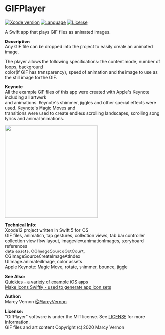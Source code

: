 # GIFPlayer
[![Xcode version](https://img.shields.io/badge/xcode-12%20-brightgreen)](https://developer.apple.com/xcode/)
[![Language](https://img.shields.io/badge/swift-5.0-orange.svg)](https://developer.apple.com/swift)
[![License](https://img.shields.io/badge/license-MIT-blue.svg?style=flat)](http://mit-license.org)

A Swift app that plays GIF files as animated images. 

**Description**\
Any GIF file can be dropped into the project to easily create an animated image. 

The player allows the following specifications: the content mode, number of loops, background \
color(if GIF has transparency), speed of animation and the image to use as the still image for the GIF. 



**Keynote**\
All the example GIF files of this app were created with Apple's Keynote including all artwork\
and animations. Keynote's shimmer, jiggles and other special effects were used. Keynote's Magic Moves and\
transitions were used to create endless scrolling landscapes, scrolling song lyrics and animal animations. 

<img src="GitHub-Images/GifPlayer.gif" width="300">


**Technical Info:** \
Xcode12  project written in Swift 5 for iOS\
GIF files, animation, tap gestures, collection views, tab bar controller\
collection view flow layout, imageview.animationImages, storyboard references\
data assets, CGImageSourceGetCount, CGImageSourceCreateImageAtIndex\
UIImage.animatedImage, color assets\
Apple Keynote: Magic Move, rotate, shimmer, bounce, jiggle


**See Also:** \
[Quickies - a variety of example iOS apps](https://github.com/PepperoniJoe/Quickies)\
 [Make Icons Swiftly - used to generate app icon sets
 ](https://github.com/PepperoniJoe/Make-Icons-Swiftly)
 
**Author:** \
Marcy Vernon [@MarcyVernon](https://twitter.com/MarcyVernon)


**License:** \
"GifPlayer" software is under the MIT license. See [LICENSE](/LICENSE) for more information.\
GIF files and art content Copyright (c) 2020 Marcy Vernon
